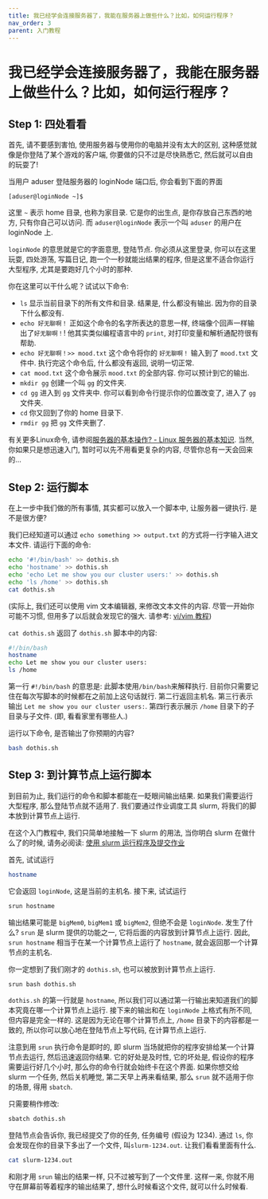 ```yaml
---
title: 我已经学会连接服务器了，我能在服务器上做些什么？比如，如何运行程序？
nav_order: 3
parent: 入门教程
---
```


# 我已经学会连接服务器了，我能在服务器上做些什么？比如，如何运行程序？

## Step 1: 四处看看

首先, 请不要感到害怕, 使用服务器与使用你的电脑并没有太大的区别, 这种感觉就像是你登陆了某个游戏的客户端, 你要做的只不过是尽快熟悉它, 然后就可以自由的玩耍了!

当用户 aduser 登陆服务器的 loginNode 端口后, 你会看到下面的界面

``` text
[aduser@loginNode ~]$
```

这里 `~` 表示 home 目录, 也称为家目录. 它是你的出生点, 是你存放自己东西的地方, 只有你自己可以访问. 而 `aduser@loginNode` 表示一个叫 `aduser` 的用户在 loginNode 上.

`loginNode` 的意思就是它的字面意思, 登陆节点. 你必须从这里登录, 你可以在这里玩耍, 四处游荡, 写篇日记, 跑一个一秒就能出结果的程序, 但是这里不适合你运行大型程序, 尤其是要跑好几个小时的那种.

你在这里可以干什么呢？试试以下命令:

- `ls` 显示当前目录下的所有文件和目录. 结果是, 什么都没有输出. 因为你的目录下什么都没有.
- `echo 好无聊啊！` 正如这个命令的名字所表达的意思一样, 终端像个回声一样输出了`好无聊啊！`! 他其实类似编程语言中的 `print`, 对打印变量和解析通配符很有帮助.
- `echo 好无聊啊！>> mood.txt` 这个命令将你的 `好无聊啊！` 输入到了 `mood.txt` 文件中. 执行完这个命令后, 什么都没有返回, 说明一切正常.
- `cat mood.txt` 这个命令展示 `mood.txt` 的全部内容. 你可以预计到它的输出.
- `mkdir gg` 创建一个叫 `gg` 的文件夹.
- `cd gg` 进入到 `gg` 文件夹中. 你可以看到命令行提示你的位置改变了, 进入了 `gg` 文件夹.
- `cd` 你又回到了你的 home 目录下.
- `rmdir gg` 把 `gg` 文件夹删了.

有关更多Linux命令, 请参阅[服务器的基本操作? - Linux 服务器的基本知识](../knowledge/linux). 当然, 你如果只是想迅速入门, 暂时可以先不用看更复杂的内容, 尽管你总有一天会回来的...

## Step 2: 运行脚本

在上一步中我们做的所有事情, 其实都可以放入一个脚本中, 让服务器一键执行. 是不是很方便?

我们已经知道可以通过 `echo something >> output.txt` 的方式将一行字输入进文本文件. 请运行下面的命令:
```bash
echo '#!/bin/bash' >> dothis.sh
echo 'hostname' >> dothis.sh
echo 'echo Let me show you our cluster users:' >> dothis.sh
echo 'ls /home' >> dothis.sh
cat dothis.sh
```

(实际上, 我们还可以使用 vim 文本编辑器, 来修改文本文件的内容. 尽管一开始你可能不习惯, 但用多了以后就会发现它的强大. 请参考: [vi/vim 教程](../knowledge/vim))

`cat dothis.sh` 返回了 `dothis.sh` 脚本中的内容:
```bash
#!/bin/bash
hostname
echo Let me show you our cluster users:
ls /home
```

第一行 `#!/bin/bash` 的意思是: 此脚本使用`/bin/bash`来解释执行. 目前你只需要记住在每次写脚本的时候都在之前加上这句话就行. 第二行返回主机名. 第三行表示输出 `Let me show you our cluster users:`. 第四行表示展示 `/home` 目录下的子目录与子文件. (即, 看看家里有哪些人.)

运行以下命令, 是否输出了你预期的内容?
```bash
bash dothis.sh
```

## Step 3: 到计算节点上运行脚本
到目前为止, 我们运行的命令和脚本都能在一眨眼间输出结果. 如果我们需要运行大型程序, 那么登陆节点就不适用了. 我们要通过作业调度工具 slurm, 将我们的脚本放到计算节点上运行.

在这个入门教程中, 我们只简单地接触一下 slurm 的用法, 当你明白 slurm 在做什么了的时候, 请务必阅读: [使用 slurm 运行程序及提交作业](../you-must/slurm)

首先, 试试运行
```bash
hostname
```

它会返回 `loginNode`, 这是当前的主机名. 接下来, 试试运行
```bash
srun hostname
```

输出结果可能是 `bigMem0`, `bigMem1` 或 `bigMem2`, 但绝不会是 `loginNode`. 发生了什么? `srun` 是 slurm 提供的功能之一, 它将后面的内容放到计算节点上运行. 因此, `srun hostname` 相当于在某一个计算节点上运行了 `hostname`, 就会返回那一个计算节点的主机名.

你一定想到了我们刚才的 `dothis.sh`, 也可以被放到计算节点上运行.
```bash
srun bash dothis.sh
```

`dothis.sh` 的第一行就是 `hostname`, 所以我们可以通过第一行输出来知道我们的脚本究竟在哪一个计算节点上运行. 接下来的输出和在 `loginNode` 上格式有所不同, 但内容是完全一样的. 这是因为无论在哪个计算节点上, `/home` 目录下的内容都是一致的, 所以你可以放心地在登陆节点上写代码, 在计算节点上运行.

注意到用 `srun` 执行命令是即时的, 即 slurm 当场就把你的程序安排给某一个计算节点去运行, 然后迅速返回你结果. 它的好处是及时性, 它的坏处是, 假设你的程序需要运行好几个小时, 那么你的命令行就会始终卡在这个界面. 如果你想交给 slurm 一个任务, 然后关机睡觉, 第二天早上再来看结果, 那么 `srun` 就不适用于你的场景, 得用 `sbatch`.

只需要稍作修改:
```bash
sbatch dothis.sh
```

登陆节点会告诉你, 我已经提交了你的任务, 任务编号 (假设为 1234). 通过 `ls`, 你会发现在你的目录下多出了一个文件, 叫`slurm-1234.out`. 让我们看看里面有什么.

```bash
cat slurm-1234.out
```

和刚才用 `srun` 输出的结果一样, 只不过被写到了一个文件里. 这样一来, 你就不用守在屏幕前等着程序的输出结果了, 想什么时候看这个文件, 就可以什么时候看.